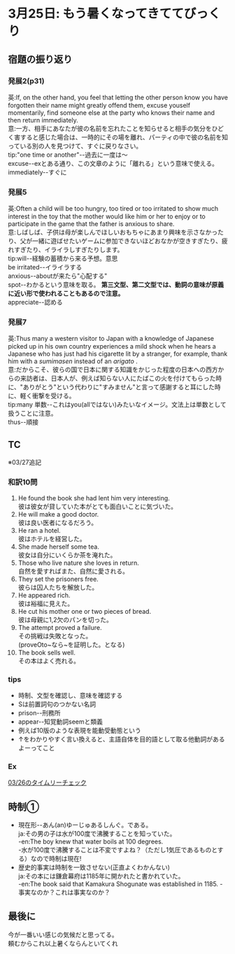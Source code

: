 # 3月25日: もう暑くなってきててびっくり
## 宿題の振り返り
### 発展2(p31)
英:If, on the other hand, you feel that letting the other person know you have forgotten their name might greatly offend them, excuse youself momentarily, find someone else at the party who knows their name and then return immediately.  
意:一方、相手にあなたが彼の名前を忘れたことを知らせると相手の気分をひどく害すると感じた場合は、一時的にその場を離れ、パーティの中で彼の名前を知っている別の人を見つけて、すぐに戻りなさい。  
tip:"one time or another"--過去に一度は～  
excuse--exとある通り、この文章のように「離れる」という意味で使える。  
immediately--すぐに
### 発展5
英:Often a child will be too hungry, too tired or too irritated to show much interest in the toy that the mother would like him or her to enjoy or to participate in the game that the father is anxious to share.  
意:しばしば、子供は母が楽しんでほしいおもちゃにあまり興味を示さなかったり、父が一緒に遊ばせたいゲームに参加できないほどおなかが空きすぎたり、疲れすぎたり、イライラしすぎたりします。  
tip:will--経験の蓄積から来る予想。意思  
be irritated--イライラする  
anxious--aboutが来たら"心配する"  
spot--わかるという意味を取る。 **第三文型、第二文型では、動詞の意味が原義に近い形で使われることもあるので注意。**  
appreciate--認める
### 発展7
英:Thus many a western visitor to Japan with a knowledge of Japanese picked up in his own country experiences a mild shock when he hears a Japanese who has just had his cigarette lit by a stranger, for example, thank him with a *sumimasen* instead of an *arigato* .  
意:だからこそ、彼らの国で日本に関する知識をかじった程度の日本への西方からの来訪者は、日本人が、例えば知らない人にたばこの火を付けてもらった時に、"ありがとう"という代わりに"すみません"と言って感謝すると耳にした時に、軽く衝撃を受ける。  
tip:many 単数--これはyou(allではない)みたいなイメージ。文法上は単数として扱うことに注意。  
thus--順接
## TC
※03/27追記  
### 和訳10問
1. He found the book she had lent him very interesting.  
    彼は彼女が貸していた本がとても面白いことに気づいた。
2. He will make a good doctor.  
    彼は良い医者になるだろう。
3. He ran a hotel.  
    彼はホテルを経営した。
4. She made herself some tea.  
    彼女は自分にいくらか茶を淹れた。
5. Those who live nature she loves in return.  
    自然を愛すればまた、自然に愛される。
6. They set the prisoners free.  
    彼らは囚人たちを解放した。
7. He appeared rich.  
    彼は裕福に見えた。
8. He cut his mother one or two pieces of bread.  
    彼は母親に1,2欠のパンを切った。
9. The attempt proved a failure.  
    その挑戦は失敗となった。  
    (proveOto~なら~を証明した。となる)
10. The book sells well.  
    その本はよく売れる。
### tips
* 時制、文型を確認し、意味を確認する
* Sは前置詞句のつかない名詞
* prison--刑務所
* appear--知覚動詞seemと類義
* 例えば10版のような表現を能動受動態という
* ↑をわかりやすく言い換えると、主語自体を目的語として取る他動詞があるよーってこと
### Ex
[03/26のタイムリーチェック](https://github.com/rykazari/S1Library/blob/main/diary/eng/w0326.md#%E6%99%82%E5%88%B6%E3%81%AA%E3%82%93%E3%81%8B%E6%9C%80%E7%B5%82%E5%9B%9E%E3%81%A3%E3%81%BD%E3%81%84 "03/26Eng")
## 時制①
+ 現在形--あん(an)ゆーじゅあるしんぐ。である。  
    ja:その男の子は水が100度で沸騰することを知っていた。  
    -en:The boy knew that water boils at 100 degrees.  
    -水が100度で沸騰することは不変ですよね？（ただし1気圧であるものとする）なので時制は現在!  
+ 歴史的事実は時制を一致させない(正直よくわかんない)  
    ja:その本には鎌倉幕府は1185年に開かれたと書かれていた。  
    -en:The book said that Kamakura Shogunate was established in 1185.
    -事実なのか？これは事実なのか？
## 最後に
今が一番いい感じの気候だと思ってる。  
頼むからこれ以上暑くならんといてくれ
